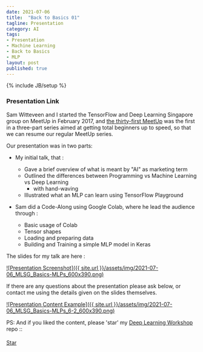 ```yaml
---
date: 2021-07-06
title:  "Back to Basics 01"
tagline: Presentation
category: AI
tags:
- Presentation
- Machine Learning
- Back to Basics
- MLP
layout: post
published: true
---
```

{% include JB/setup %}


### Presentation Link

Sam Witteveen and I started the TensorFlow and Deep Learning Singapore group on MeetUp in February 2017,
and [the thirty-first MeetUp](https://www.meetup.com/TensorFlow-and-Deep-Learning-Singapore/events/279160231/) 
was the first in a three-part series aimed at getting total beginners up to speed, 
so that we can resume our regular MeetUp series.  

Our presentation was in two parts:

*  My initial talk, that :
   +  Gave a brief overview of what is meant by "AI" as marketing term
   +  Outlined the differences between Programming vs Machine Learning vs Deep Learning
      - with hand-waving
   +  Illustrated what an MLP can learn using TensorFlow Playground
   
*  Sam did a Code-Along using Google Colab, where he lead the audience through :
   +  Basic usage of Colab
   +  Tensor shapes
   +  Loading and preparing data
   +  Building and Training a simple MLP model in Keras


The slides for my talk are here :

<a href="https://redcatlabs.com/2021-07-06_MLSG_Basics-MLPs/" target="_blank">
![Presentation Screenshot]({{ site.url }}/assets/img/2021-07-06_MLSG_Basics-MLPs_600x390.png)
</a>

If there are any questions about the presentation please ask below, 
or contact me using the details given on the slides themselves.

<a href="https://redcatlabs.com/2021-07-06_MLSG_Basics-MLPs/#/6/2" target="_blank">
![Presentation Content Example]({{ site.url }}/assets/img/2021-07-06_MLSG_Basics-MLPs_6-2_600x390.png)
</a>


PS:  And if you liked the content, please 'star' my <a href="https://github.com/mdda/deep-learning-workshop" target="_blank">Deep Learning Workshop</a> repo ::
<!-- From :: https://buttons.github.io/ -->
<!-- Place this tag where you want the button to render. -->
<span style="position:relative;top:5px;">
<a aria-label="Star mdda/deep-learning-workshop on GitHub" data-count-aria-label="# stargazers on GitHub" data-count-api="/repos/mdda/deep-learning-workshop#stargazers_count" data-count-href="/mdda/deep-learning-workshop/stargazers" data-icon="octicon-star" href="https://github.com/mdda/deep-learning-workshop" class="github-button">Star</a>
<!-- Place this tag right after the last button or just before your close body tag. -->
<script async defer id="github-bjs" src="https://buttons.github.io/buttons.js"></script>
</span>

